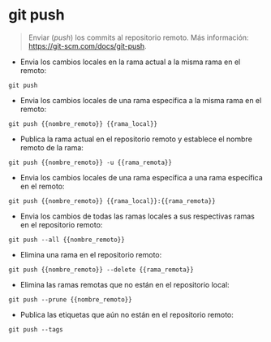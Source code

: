 # git push

> Enviar (*push*) los commits al repositorio remoto.
> Más información: <https://git-scm.com/docs/git-push>.

- Envia los cambios locales en la rama actual a la misma rama en el remoto:

`git push`

- Envia los cambios locales de una rama específica a la misma rama en el remoto:

`git push {{nombre_remoto}} {{rama_local}}`

- Publica la rama actual en el repositorio remoto y establece el nombre remoto de la rama:

`git push {{nombre_remoto}} -u {{rama_remota}}`

- Envia los cambios locales de una rama específica a una rama específica en el remoto:

`git push {{nombre_remoto}} {{rama_local}}:{{rama_remota}}`

- Envia los cambios de todas las ramas locales a sus respectivas ramas en el repositorio remoto:

`git push --all {{nombre_remoto}}`

- Elimina una rama en el repositorio remoto:

`git push {{nombre_remoto}} --delete {{rama_remota}}`

- Elimina las ramas remotas que no están en el repositorio local:

`git push --prune {{nombre_remoto}}`

- Publica las etiquetas que aún no están en el repositorio remoto:

`git push --tags`
